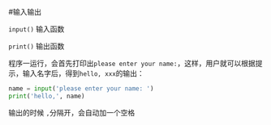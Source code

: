#输入输出

`input()` 输入函数

`print()` 输出函数


程序一运行，会首先打印出`please enter your name:`，这样，用户就可以根据提示，输入名字后，得到`hello, xxx`的输出：
```py
name = input('please enter your name: ')
print('hello,', name)
```

输出的时候 `,`分隔开，会自动加一个空格
